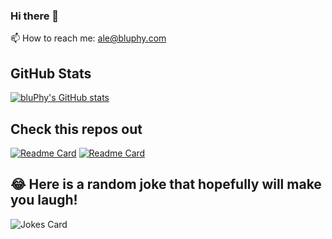 ### Hi there 👋
📫 How to reach me: ale@bluphy.com

## GitHub Stats
[![bluPhy's GitHub stats](https://github-readme-stats.vercel.app/api?username=bluPhy&count_private=true&show_icons=true&theme=dark)](https://github.com/bluPhy/github-readme-stats)

## Check this repos out
[![Readme Card](https://github-readme-stats.vercel.app/api/pin/?username=bluPhy&repo=cloud-foundation-fabric)](https://github.com/GoogleCloudPlatform/cloud-foundation-fabric)
[![Readme Card](https://github-readme-stats.vercel.app/api/pin/?username=bluPhy&repo=docker-softether)](https://github.com/bluPhy/docker-softether)

## 😂 Here is a random joke that hopefully will make you laugh!
![Jokes Card](https://readme-jokes.vercel.app/api)

<!--
**bluPhy/bluPhy** is a ✨ _special_ ✨ repository because its `README.md` (this file) appears on your GitHub profile.

Here are some ideas to get you started:

- 🔭 I’m currently working on ...
- 🌱 I’m currently learning ...
- 👯 I’m looking to collaborate on ...
- 🤔 I’m looking for help with ...
- 💬 Ask me about ...
- 📫 How to reach me: ...
- 😄 Pronouns: he/him
- ⚡ Fun fact: ...
- Thophyes ![trophy](https://github-profile-trophy.vercel.app/?username=bluPhy&theme=onedark)
-->
